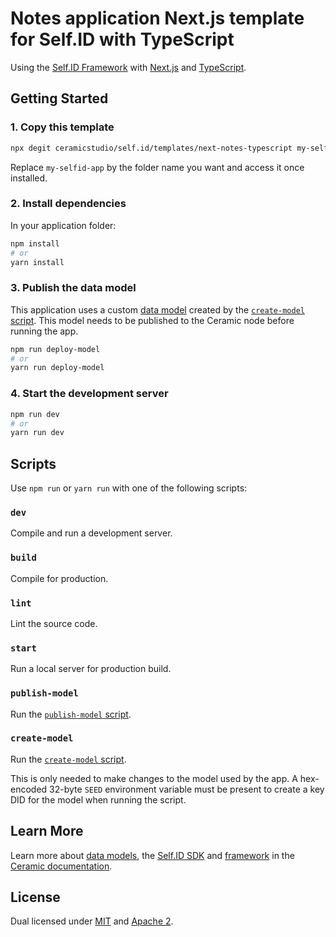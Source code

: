 # Notes application Next.js template for Self.ID with TypeScript

Using the [Self.ID Framework](https://developers.ceramic.network/tools/self-id/framework/) with [Next.js](https://nextjs.org/) and [TypeScript](https://www.typescriptlang.org/).

## Getting Started

### 1. Copy this template

```sh
npx degit ceramicstudio/self.id/templates/next-notes-typescript my-selfid-app
```

Replace `my-selfid-app` by the folder name you want and access it once installed.

### 2. Install dependencies

In your application folder:

```sh
npm install
# or
yarn install
```

### 3. Publish the data model

This application uses a custom [data model](https://developers.ceramic.network/tools/glaze/datamodel/) created by the [`create-model` script](./scripts/create-model.mjs). This model needs to be published to the Ceramic node before running the app.

```sh
npm run deploy-model
# or
yarn run deploy-model
```

### 4. Start the development server

```sh
npm run dev
# or
yarn run dev
```

## Scripts

Use `npm run` or `yarn run` with one of the following scripts:

### `dev`

Compile and run a development server.

### `build`

Compile for production.

### `lint`

Lint the source code.

### `start`

Run a local server for production build.

### `publish-model`

Run the [`publish-model` script](./scripts/publish-model.mjs).

### `create-model`

Run the [`create-model` script](./scripts/create-model.mjs).

This is only needed to make changes to the model used by the app.
A hex-encoded 32-byte `SEED` environment variable must be present to create a key DID for the model when running the script.

## Learn More

Learn more about [data models](https://developers.ceramic.network/tools/glaze/datamodel/), the [Self.ID SDK](https://developers.ceramic.network/tools/self-id/overview/) and [framework](https://developers.ceramic.network/tools/self-id/framework/) in the [Ceramic documentation](https://developers.ceramic.network/).

## License

Dual licensed under [MIT](https://github.com/ceramicstudio/self.id/blob/main/LICENSE-MIT) and [Apache 2](https://github.com/ceramicstudio/self.id/blob/main/LICENSE-APACHE).
